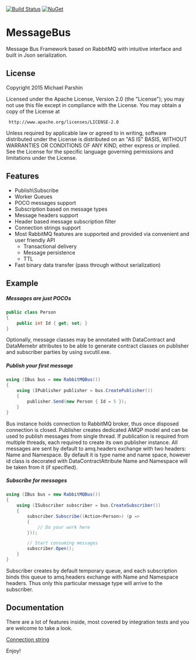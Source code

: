 [![Build Status](https://travis-ci.org/parshim/MessageBus.svg)](https://travis-ci.org/parshim/MessageBus)
[![NuGet](https://img.shields.io/nuget/v/RabbitMQ.MessageBus.svg)](http://www.nuget.org/packages/RabbitMQ.MessageBus/)

MessageBus
==========

Message Bus Framework based on RabbitMQ with intuitive interface and built in Json serialization.

## License
   Copyright 2015 Michael Parshin

   Licensed under the Apache License, Version 2.0 (the "License");
   you may not use this file except in compliance with the License.
   You may obtain a copy of the License at

     http://www.apache.org/licenses/LICENSE-2.0

   Unless required by applicable law or agreed to in writing, software
   distributed under the License is distributed on an "AS IS" BASIS,
   WITHOUT WARRANTIES OR CONDITIONS OF ANY KIND, either express or implied.
   See the License for the specific language governing permissions and
   limitations under the License.

## Features

 * Publish\Subscribe
 * Worker Queues
 * POCO messages support
 * Subscription based on message types	
 * Message headers support
 * Header based message subscription filter
 * Connection strings support
 * Most RabbitMQ features are supported and provided via convenient and user friendly API
 	- Transactional delivery
 	- Message persistence
    - TTL
 * Fast binary data transfer (pass through without serialization)
 
## Example

##### Messages are just POCOs

```c#
public class Person
{
    public int Id { get; set; }
}
```

Optionally, message classes may be annotated with DataContract and DataMemebr attributes to be able to generate contract classes on publisher and subscriber parties by using svcutil.exe.
	
##### Publish your first message	
	
```c#
using (IBus bus = new RabbitMQBus())
{
	using (IPublisher publisher = bus.CreatePublisher())
    {
        publisher.Send(new Person { Id = 5 });
    }
}
```

Bus instance holds connection to RabbitMQ broker, thus once disposed connection is closed. 
Publisher creates dedicated AMQP model and can be used to publish messages from single thread. If publication is required from multiple threads, each required to create its own publisher instance.
All messages are sent by default to amq.headers exchange with two headers: Name and Namespace. By default it is type name and name space, however id class is decorated with DataContractAttribute Name and Namespace will be taken from it (if specified). 

##### Subscribe for messages

```c#
using (IBus bus = new RabbitMQBus())
{
	using (ISubscriber subscriber = bus.CreateSubscriber())
    {
		subscriber.Subscribe((Action<Person>) (p =>
        {
            // Do your work here
        }));

		// Start consuming messages
        subscriber.Open();
	}
}
```

Subscriber creates by default temporary queue, and each subscription binds this queue to amq.headers exchange with Name and Namespace headers. 
Thus only this particular message type will arrive to the subscriber.

## Documentation

There are a lot of features inside, most covered by integration tests and you are welcome to take a look.

[Connection string](Docs/ConnectionString.md)

Enjoy!
